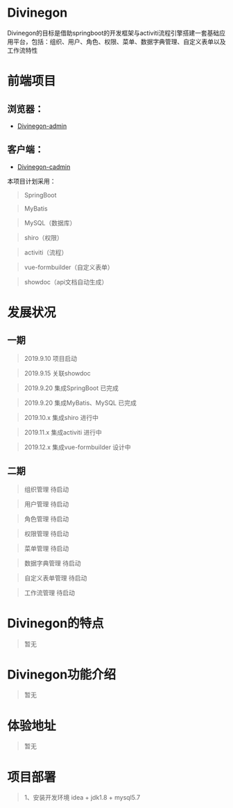 # Divinegon
Divinegon的目标是借助springboot的开发框架与activiti流程引擎搭建一套基础应用平台，包括：组织、用户、角色、权限、菜单、数据字典管理、自定义表单以及工作流特性

# 前端项目
## 浏览器：
- [Divinegon-admin](https://github.com/about5211314/Divinegon-admin)
## 客户端：
- [Divinegon-cadmin](https://github.com/about5211314/Divinegon-cadmin)

本项目计划采用：
>SpringBoot  

>MyBatis  

>MySQL（数据库）  

>shiro（权限）

>activiti（流程）  

>vue-formbuilder（自定义表单） 
 
>showdoc（api文档自动生成）  


# 发展状况

## 一期
>2019.9.10  项目启动

>2019.9.15  关联showdoc

>2019.9.20  集成SpringBoot        已完成 
   
>2019.9.20  集成MyBatis、MySQL    已完成

>2019.10.x  集成shiro             进行中

>2019.11.x  集成activiti          进行中

>2019.12.x  集成vue-formbuilder   设计中

## 二期
>组织管理 待启动

>用户管理 待启动

>角色管理 待启动

>权限管理 待启动

>菜单管理 待启动

>数据字典管理 待启动

>自定义表单管理 待启动

>工作流管理 待启动




# Divinegon的特点

>暂无

# Divinegon功能介绍

>暂无

# 体验地址

>暂无

# 项目部署

>1、安装开发环境 idea  + jdk1.8 + mysql5.7
    